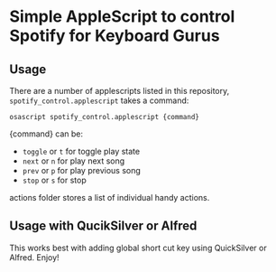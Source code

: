 # Simple AppleScript to control Spotify for Keyboard Gurus

## Usage

There are a number of applescripts listed in this repository, `spotify_control.applescript` takes a command:

```
osascript spotify_control.applescript {command}
```

{command} can be:
  - `toggle` or `t` for toggle play state
  - `next` or `n` for play next song
  - `prev` or `p` for play previous song
  - `stop` or `s` for stop

actions folder stores a list of individual handy actions.

## Usage with QucikSilver or Alfred

This works best with adding global short cut key using QuickSilver or Alfred. Enjoy!

